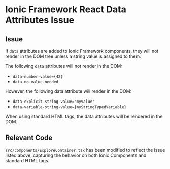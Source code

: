 # Ionic Framework React Data Attributes Issue

## Issue

If `data` attributes are added to Ionic Framework components, they will not render in the DOM tree unless a string value is assigned to them.

The following `data` attributes will not render in the DOM:

- `data-number-value={42}`
- `data-no-value-needed`

However, the following data attribute will render in the DOM:

- `data-explicit-string-value="myValue"`
- `data-variable-string-value={myStringTypedVariable}`

When using standard HTML tags, the data attributes will be rendered in the DOM.

## Relevant Code

`src/components/ExploreContainer.tsx` has been modified to reflect the issue listed above, capturing the behavior on both Ionic Components and standard HTML tags.
